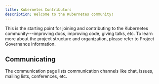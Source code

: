 ```yaml
---
title: Kubernetes Contributors
description: Welcome to the Kubernetes community!
---
```


This is the starting point for joining and contributing to the Kubernetes community---improving docs, improving code, giving talks, etc. To learn more about the project structure and organization, please refer to Project Governance information.

## Communicating

The communication page lists communication channels like chat, issues, mailing lists, conferences, etc.
